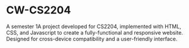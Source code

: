 # CW-CS2204
A semester 1A project developed for CS2204, implemented with HTML, CSS, and Javascript to create a fully-functional and responsive website. Designed for cross-device compatibility and a user-friendly interface.
